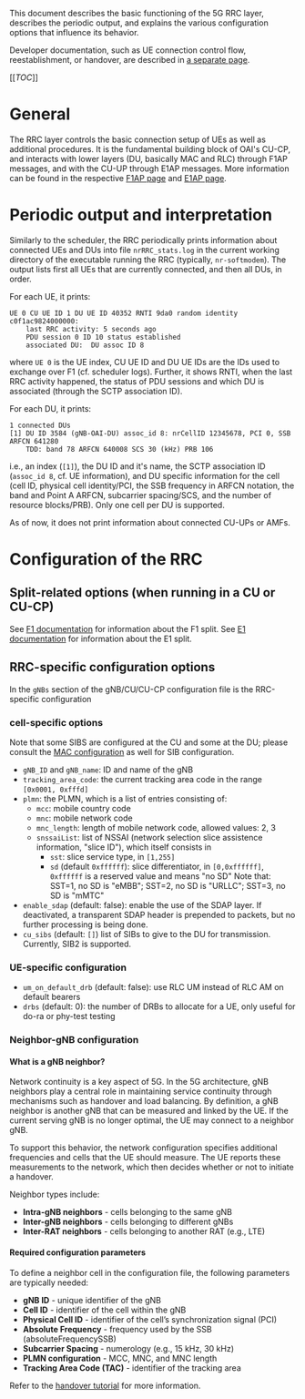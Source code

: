 This document describes the basic functioning of the 5G RRC layer, describes
the periodic output, and explains the various configuration options that
influence its behavior.

Developer documentation, such as UE connection control flow, reestablishment, or handover, are described in [a separate page](./rrc-dev.md).

[[_TOC_]]

# General

The RRC layer controls the basic connection setup of UEs as well as additional
procedures. It is the fundamental building block of OAI's CU-CP, and interacts
with lower layers (DU, basically MAC and RLC) through F1AP messages, and with
the CU-UP through E1AP messages. More information can be found in the
respective [F1AP page](../F1-design.md) and [E1AP page](../E1AP/E1-design.md).

# Periodic output and interpretation

Similarly to the scheduler, the RRC periodically prints information about
connected UEs and DUs into file `nrRRC_stats.log` in the current working
directory of the executable running the RRC (typically, `nr-softmodem`). The
output lists first all UEs that are currently connected, and then all DUs, in
order.

For each UE, it prints:

```
UE 0 CU UE ID 1 DU UE ID 40352 RNTI 9da0 random identity c0f1ac9824000000:
    last RRC activity: 5 seconds ago
    PDU session 0 ID 10 status established
    associated DU:  DU assoc ID 8
```

where `UE 0` is the UE index, CU UE ID and DU UE IDs are the IDs used to
exchange over F1 (cf. scheduler logs). Further, it shows RNTI, when the last
RRC activity happened, the status of PDU sessions and which DU is associated
(through the SCTP association ID).


For each DU, it prints:

```
1 connected DUs
[1] DU ID 3584 (gNB-OAI-DU) assoc_id 8: nrCellID 12345678, PCI 0, SSB ARFCN 641280
    TDD: band 78 ARFCN 640008 SCS 30 (kHz) PRB 106
```

i.e., an index (`[1]`), the DU ID and it's name, the SCTP association ID
(`assoc_id 8`, cf. UE information), and DU specific information for the cell
(cell ID, physical cell identity/PCI, the SSB frequency in ARFCN notation, the
band and Point A ARFCN, subcarrier spacing/SCS, and the number of resource
blocks/PRB). Only one cell per DU is supported.

As of now, it does not print information about connected CU-UPs or AMFs.

# Configuration of the RRC

## Split-related options (when running in a CU or CU-CP)

See [F1 documentation](../F1-design.md) for information about the F1 split.
See [E1 documentation](../E1AP/E1-design.md) for information about the E1 split.

## RRC-specific configuration options

In the `gNBs` section of the gNB/CU/CU-CP configuration file is the
RRC-specific configuration

### cell-specific options

Note that some SIBS are configured at the CU and some at the DU; please consult
the [MAC configuration](../MAC/mac-usage.md) as well for SIB configuration.

- `gNB_ID` and `gNB_name`: ID and name of the gNB
- `tracking_area_code`: the current tracking area code in the range `[0x0001,
  0xfffd]`
- `plmn`: the PLMN, which is a list of entries consisting of:
  - `mcc`: mobile country code
  - `mnc`: mobile network code
  - `mnc_length`: length of mobile network code, allowed values: 2, 3
  - `snssaiList`: list of NSSAI (network selection slice assistence
    information, "slice ID"), which itself consists in
    - `sst`: slice service type, in `[1,255]`
    - `sd` (default `0xffffff`): slice differentiator, in `[0,0xffffff]`,
      `0xffffff` is a reserved value and means "no SD"
    Note that: SST=1, no SD is "eMBB"; SST=2, no SD is "URLLC"; SST=3, no SD
    is "mMTC"
- `enable_sdap` (default: false): enable the use of the SDAP layer. If
  deactivated, a transparent SDAP header is prepended to packets, but no
  further processing is being done.
- `cu_sibs` (default: `[]`) list of SIBs to give to the DU for transmission.
  Currently, SIB2 is supported.

### UE-specific configuration

- `um_on_default_drb` (default: false): use RLC UM instead of RLC AM on default
  bearers
- `drbs` (default: 0): the number of DRBs to allocate for a UE, only useful for
  do-ra or phy-test testing

### Neighbor-gNB configuration

#### What is a gNB neighbor?

Network continuity is a key aspect of 5G. In the 5G architecture, gNB neighbors play a central role in maintaining service continuity through mechanisms such as handover and load balancing.  By definition, a gNB neighbor is another gNB that can be measured and linked by the UE. If the current serving gNB is no longer optimal, the UE may connect to a neighbor gNB.

To support this behavior, the network configuration specifies additional frequencies and cells that the UE should measure. The UE reports these measurements to the network, which then decides whether or not to initiate a handover.

Neighbor types include:
- **Intra-gNB neighbors** - cells belonging to the same gNB
- **Inter-gNB neighbors** - cells belonging to different gNBs
- **Inter-RAT neighbors** - cells belonging to another RAT (e.g., LTE)

#### Required configuration parameters

To define a neighbor cell in the configuration file, the following parameters are typically needed:
- **gNB ID** - unique identifier of the gNB
- **Cell ID** - identifier of the cell within the gNB
- **Physical Cell ID** - identifier of the cell’s synchronization signal (PCI)
- **Absolute Frequency** - frequency used by the SSB (absoluteFrequencySSB)
- **Subcarrier Spacing** - numerology (e.g., 15 kHz, 30 kHz)
- **PLMN configuration** - MCC, MNC, and MNC length
- **Tracking Area Code (TAC)** - identifier of the tracking area

Refer to the [handover tutorial](../handover-tutorial.md) for more information.
